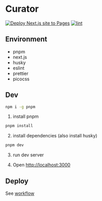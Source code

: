 # Curator

[![Deploy Next.js site to Pages](https://github.com/joe-brothers/curator/actions/workflows/deploy.yml/badge.svg?event=push)](https://github.com/joe-brothers/curator/actions/workflows/deploy.yml)
[![lint](https://github.com/joe-brothers/curator/actions/workflows/lint.yml/badge.svg?event=push)](https://github.com/joe-brothers/curator/actions/workflows/lint.yml)

## Environment
- pnpm
- next.js
- husky
- eslint
- prettier
- picocss

## Dev
```bash
npm i -g pnpm
```
1. install pnpm

```bash
pnpm install
```
2. install dependencies (also install husky)

```bash
pnpm dev
```
3. run dev server

4. Open [http://localhost:3000](http://localhost:3000)

## Deploy

See [workflow](.github/workflows/deploy.yml)
